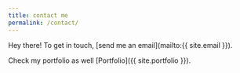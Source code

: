 ```yaml
---
title: contact me
permalink: /contact/
---
```


Hey there! To get in touch, [send me an email](mailto:{{ site.email }}).

Check my portfolio as well [Portfolio]({{ site.portfolio }}).

